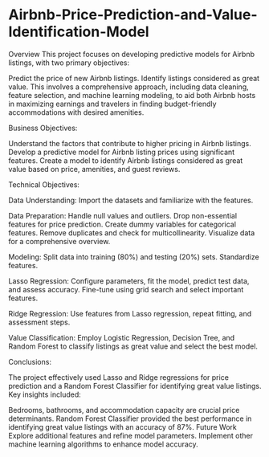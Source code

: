 # Airbnb-Price-Prediction-and-Value-Identification-Model
Overview
This project focuses on developing predictive models for Airbnb listings, with two primary objectives:

Predict the price of new Airbnb listings.
Identify listings considered as great value.
This involves a comprehensive approach, including data cleaning, feature selection, and machine learning modeling, to aid both Airbnb hosts in maximizing earnings and travelers in finding budget-friendly accommodations with desired amenities.

Business Objectives:

Understand the factors that contribute to higher pricing in Airbnb listings.
Develop a predictive model for Airbnb listing prices using significant features.
Create a model to identify Airbnb listings considered as great value based on price, amenities, and guest reviews.

Technical Objectives:

Data Understanding: Import the datasets and familiarize with the features.

Data Preparation:
Handle null values and outliers.
Drop non-essential features for price prediction.
Create dummy variables for categorical features.
Remove duplicates and check for multicollinearity.
Visualize data for a comprehensive overview.

Modeling:
Split data into training (80%) and testing (20%) sets.
Standardize features.

Lasso Regression:
Configure parameters, fit the model, predict test data, and assess accuracy.
Fine-tune using grid search and select important features.

Ridge Regression:
Use features from Lasso regression, repeat fitting, and assessment steps.

Value Classification:
Employ Logistic Regression, Decision Tree, and Random Forest to classify listings as great value and select the best model.

Conclusions:

The project effectively used Lasso and Ridge regressions for price prediction and a Random Forest Classifier for identifying great value listings. Key insights included:

Bedrooms, bathrooms, and accommodation capacity are crucial price determinants.
Random Forest Classifier provided the best performance in identifying great value listings with an accuracy of 87%.
Future Work
Explore additional features and refine model parameters.
Implement other machine learning algorithms to enhance model accuracy.

